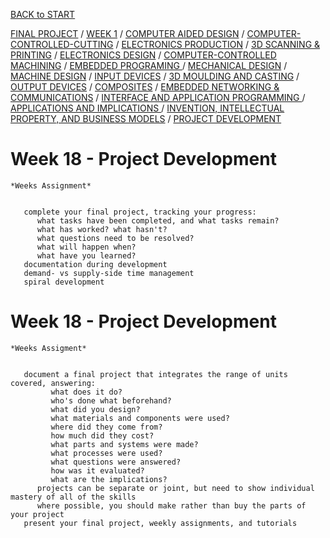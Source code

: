 [BACK to START](../)

[FINAL PROJECT](../final) / [WEEK 1](../week1) / [COMPUTER AIDED DESIGN](../week2) / [COMPUTER-CONTROLLED-CUTTING](../week3) / [ELECTRONICS PRODUCTION](../week4) / [3D SCANNING & PRINTING](../week5) / [ELECTRONICS DESIGN](../week6)  / [COMPUTER-CONTROLLED MACHINING](../week7) / [EMBEDDED PROGRAMING ](../week8) / [MECHANICAL DESIGN](../week9) / [MACHINE DESIGN](../week10) / [INPUT DEVICES](../week11) / [3D MOULDING AND CASTING](../week12) / [OUTPUT DEVICES](../week13) / [COMPOSITES](../week14) / [EMBEDDED NETWORKING & COMMUNICATIONS](../week15) / [INTERFACE AND APPLICATION PROGRAMMING ](../week16) / [APPLICATIONS AND IMPLICATIONS ](../week17) / [INVENTION, INTELLECTUAL PROPERTY, AND BUSINESS MODELS](../week18) / [PROJECT DEVELOPMENT ](../week19) 


# Week 18 - Project Development



~~~
*Weeks Assignment*


   complete your final project, tracking your progress:
      what tasks have been completed, and what tasks remain? 
      what has worked? what hasn't?
      what questions need to be resolved?
      what will happen when?
      what have you learned?
   documentation during development
   demand- vs supply-side time management
   spiral development

~~~






# Week 18 - Project Development



~~~
*Weeks Assigment*


   document a final project that integrates the range of units covered, answering:
         what does it do?
         who's done what beforehand?
         what did you design?
         what materials and components were used?
         where did they come from?
         how much did they cost?
         what parts and systems were made?
         what processes were used?
         what questions were answered?
         how was it evaluated?
         what are the implications?
      projects can be separate or joint, but need to show individual mastery of all of the skills
      where possible, you should make rather than buy the parts of your project
   present your final project, weekly assignments, and tutorials

~~~




